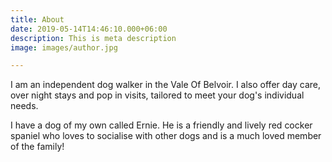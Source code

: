 ```yaml
---
title: About
date: 2019-05-14T14:46:10.000+06:00
description: This is meta description
image: images/author.jpg

---
```

I am an independent dog walker in the Vale Of Belvoir. I also offer day care, over night stays and pop in visits, tailored to meet your dog's individual needs.

I have a dog of my own called Ernie. He is a friendly and lively red cocker spaniel who loves to socialise with other dogs and is a much loved member of the family!
